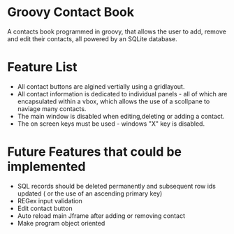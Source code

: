 # Groovy Contact Book
A contacts book programmed in groovy, that allows the user to add, remove and edit their contacts, all powered by an SQLite database.

# Feature List
- All contact buttons are algined vertially using a gridlayout.
- All contact information is dedicated to individual panels - all of which are encapsulated within a vbox, which allows the use of a scollpane to naviage many contacts.
-  The main window is disabled when editing,deleting or adding a contact.
-  The on screen keys must be used - windows "X" key is disabled.


# Future Features that could be implemented
- SQL records should be deleted permanently and subsequent row ids updated ( or the use of an ascending primary key)
- REGex input validation
- Edit contact button
- Auto reload main Jframe after adding or removing contact
- Make program object oriented
